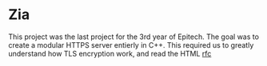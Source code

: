 # Zia
This project was the last project for the 3rd year of Epitech.
The goal was to create a modular HTTPS server entierly in C++.
This required us to greatly understand how TLS encryption work, and read the HTML <a href="https://datatracker.ietf.org/doc/html/rfc2616">rfc</a>
